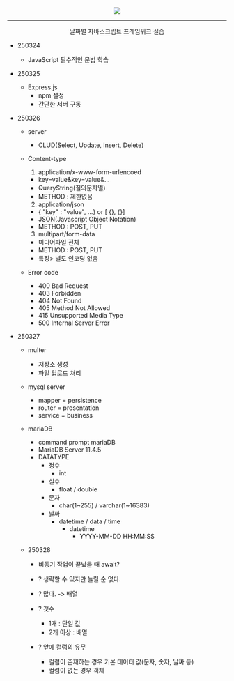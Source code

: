 <div align = center>
  <img src="https://capsule-render.vercel.app/api?type=Venom&color=gradient&height=390&section=header&text=Nodejs%20learning&fontSize=100&animation=fadeIn&fontAlignY=37&desc=Yedam%20Fullstack%20class&descAlignY=60&descAlign=82"/>
</div>
<hr>
</div>
<div align = center>
  날짜별 자바스크립트 프레임워크 실습
</div>

* 250324
  * JavaScript 필수적인 문법 학습

* 250325
  * Express.js
    * npm 설정
    * 간단한 서버 구동

* 250326
  * server
    * CLUD(Select, Update, Insert, Delete)

  * Content-type
    1) application/x-www-form-urlencoed
    - key=value&key=value&...
    - QueryString(질의문자열)
    - METHOD : 제한없음

    2) application/json
    - { "key" : "value", ...}
      or [ {}, {}]
    - JSON(Javascript Object Notation)
    - METHOD : POST, PUT

    3) multipart/form-data
    - 미디어파일 전체
    - METHOD : POST, PUT
    - 특징> 별도 인코딩 없음

  * Error code
    * 400 Bad Request
    * 403 Forbidden
    * 404 Not Found
    * 405 Method Not Allowed
    * 415 Unsupported Media Type
    * 500 Internal Server Error

* 250327
  * multer
    * 저장소 생성
    * 파일 업로드 처리

  * mysql server
    * mapper = persistence
    * router = presentation
    * service = business

  * mariaDB
    * command prompt mariaDB
    * MariaDB Server 11.4.5
    * DATATYPE
      * 정수
        * int
      * 실수
        * float / double
      * 문자
        * char(1~255) / varchar(1~16383)
      * 날짜
        * datetime / data / time
          * datetime
            * YYYY-MM-DD HH:MM:SS
  
  * 250328
    * 비동기 작업이 끝났을 때 await?
    * ? 생략할 수 있지만 늘릴 순 없다.
    * ? 많다. -> 배열
    * ? 갯수
      * 1개 : 단일 값
      * 2개 이상 : 배열

    * ? 앞에 컬럼의 유무
      * 컬럼이 존재하는 경우 기본 데이터 값(문자, 숫자, 날짜 등)
      * 컬럼이 없는 경우 객체